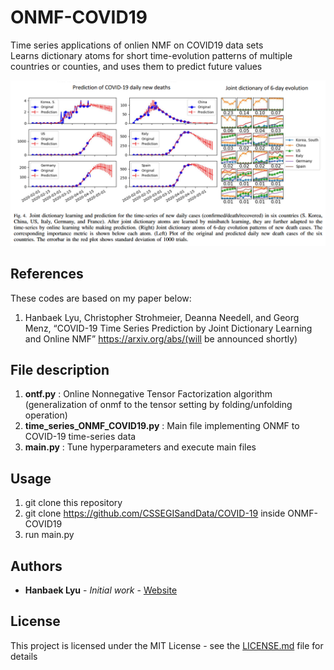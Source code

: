 # ONMF-COVID19
Time series applications of onlien NMF on COVID19 data sets \
Learns dictionary atoms for short time-evolution patterns of multiple countries or counties, and uses them to predict future values

![](Images/plot_death_dict.png)

## References

These codes are based on my paper below: 
  1. Hanbaek Lyu, Christopher Strohmeier, Deanna Needell, and Georg Menz, 
     “COVID-19 Time Series Prediction by Joint Dictionary Learning and Online NMF” 
     https://arxiv.org/abs/(will be announced shortly)

## File description 

  1. **ontf.py** : Online Nonnegative Tensor Factorization algorithm (generalization of onmf to the tensor setting by folding/unfolding operation)
  2. **time_series_ONMF_COVID19.py** : Main file implementing ONMF to COVID-19 time-series data  
  3. **main.py** : Tune hyperparameters and execute main files

## Usage
  1. git clone this repository
  2. git clone https://github.com/CSSEGISandData/COVID-19 inside ONMF-COVID19
  3. run main.py 
  
## Authors

* **Hanbaek Lyu** - *Initial work* - [Website](https://hanbaeklyu.com)

## License

This project is licensed under the MIT License - see the [LICENSE.md](LICENSE.md) file for details
